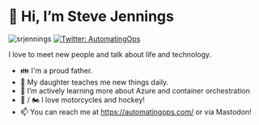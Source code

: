# 👋 Hi, I’m Steve Jennings

<img src="https://komarev.com/ghpvc/?username=srjennings&label=Profile%20views&color=0e75b6&style=flat" alt="srjennings" /> [![Twitter: AutomatingOps](https://img.shields.io/twitter/follow/automatingops?style=social)](https://twitter.com/automatingops)

I love to meet new people and talk about life and technology.

- 👪 I'm a proud father.
- 👧 My daughter teaches me new things daily.
- 🌱 I’m actively learning more about Azure and container orchestration
- 🏑 / 🏍 I love motorcycles and hockey!
- 📫 You can reach me at https://automatingops.com/ or via Mastodon! 
